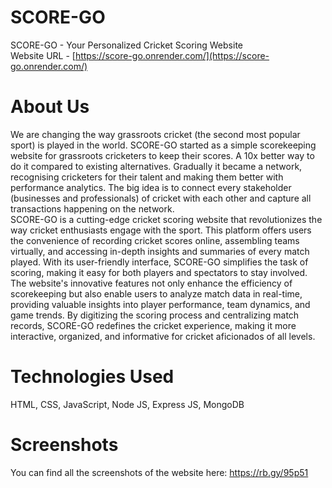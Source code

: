 # SCORE-GO
SCORE-GO - Your Personalized Cricket Scoring Website<br/>
Website URL - [https://score-go.onrender.com/](https://score-go.onrender.com/)

# About Us
We are changing the way grassroots cricket (the second most popular sport) is played in the world. SCORE-GO started as a simple scorekeeping website for grassroots cricketers to keep their scores. A 10x better way to do it compared to existing alternatives. Gradually it became a network, recognising cricketers for their talent and making them better with performance analytics. The big idea is to connect every stakeholder (businesses and professionals) of cricket with each other and capture all transactions happening on the network.<br/>
SCORE-GO is a cutting-edge cricket scoring website that revolutionizes the way cricket enthusiasts engage with the sport. This platform offers users the convenience of recording cricket scores online, assembling teams virtually, and accessing in-depth insights and summaries of every match played. With its user-friendly interface, SCORE-GO simplifies the task of scoring, making it easy for both players and spectators to stay involved. The website's innovative features not only enhance the efficiency of scorekeeping but also enable users to analyze match data in real-time, providing valuable insights into player performance, team dynamics, and game trends. By digitizing the scoring process and centralizing match records, SCORE-GO redefines the cricket experience, making it more interactive, organized, and informative for cricket aficionados of all levels.<br/>

# Technologies Used
HTML, CSS, JavaScript, Node JS, Express JS, MongoDB

# Screenshots
You can find all the screenshots of the website here: https://rb.gy/95p51
